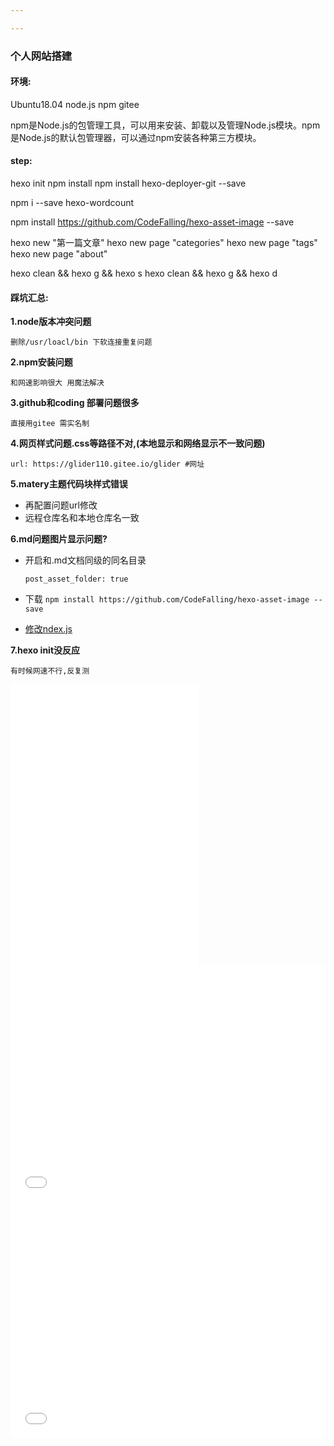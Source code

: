 ```yaml
---

---
```


### 个人网站搭建

#### 环境:

Ubuntu18.04  node.js  npm gitee   

npm是Node.js的包管理工具，可以用来安装、卸载以及管理Node.js模块。npm是Node.js的默认包管理器，可以通过npm安装各种第三方模块。

#### step:

hexo init
npm install
npm install hexo-deployer-git --save

npm i --save hexo-wordcount


npm install https://github.com/CodeFalling/hexo-asset-image --save

hexo new "第一篇文章"
hexo new page "categories"
hexo new page "tags"
hexo new page "about"

hexo clean && hexo g && hexo s
hexo clean && hexo g && hexo d



#### 踩坑汇总:

**1.node版本冲突问题**

`删除/usr/loacl/bin 下软连接重复问题`

**2.npm安装问题**

`和网速影响很大 用魔法解决`

**3.github和coding 部署问题很多** 

`直接用gitee 需实名制`

**4.网页样式问题.css等路径不对,(本地显示和网络显示不一致问题)**

`url: https://glider110.gitee.io/glider #网址`

**5.matery主题代码块样式错误**

- 再配置问题url修改
- 远程仓库名和本地仓库名一致

**6.md问题图片显示问题?**

- 开启和.md文档同级的同名目录

  `post_asset_folder: true`

- 下载 `npm install https://github.com/CodeFalling/hexo-asset-image --save`
- [修改ndex.js](https://blog.csdn.net/weixin_44999716/article/details/112401495?app_version=5.15.6&csdn_share_tail=%7B%22type%22%3A%22blog%22%2C%22rType%22%3A%22article%22%2C%22rId%22%3A%22112401495%22%2C%22source%22%3A%22weixin_37055691%22%7D&utm_source=app)

**7.hexo init没反应**

 `有时候网速不行,反复测`








<iframe src="//player.bilibili.com/player.html?aid=230400727&bvid=BV1Yh411N74F&cid=1181260632&page=1" scrolling="no" border="0" frameborder="no" framespacing="0" allowfullscreen="true"> </iframe>




<iframe class="bilibili" src="//player.bilibili.com/player.html?aid=14875394&cid=24237231&page=1&high_quality=1" scrolling="no" border="0" frameborder="no" framespacing="0" allowfullscreen="true"> </iframe>



<div class="bilibili">
    <iframe src="//player.bilibili.com/player.html?aid=14875394&cid=24237231&page=1&high_quality=1" scrolling="no" border="0" frameborder="no" framespacing="0" allowfullscreen="true"> </iframe>
</div>



<div style="position:relative; padding-bottom:75%; width:100%; height:0">
    <iframe src="//player.bilibili.com/player.html?bvid=BV1xx411c7XW&amp;page=1" scrolling="no" border="0" frameborder="no" framespacing="0" allowfullscreen="true" style="position:absolute; height: 100%; width: 100%;"></iframe>
</div>


<div style="position: relative; width: 100%; height: 0; padding-bottom: 75%;"><iframe 
src="//player.bilibili.com/player.html?aid=39807850&cid=69927212&page=1" scrolling="no" border="0" 
frameborder="no" framespacing="0" allowfullscreen="true" style="position: absolute; width: 100%; 
height: 100%; left: 0; top: 0;"> </iframe></div>

